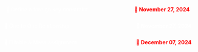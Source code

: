 <details>
<summary style="display: flex; justify-content: space-between; align-items: center; background-color: ##28a745; color: white; padding: 5px 10px; border-radius: 5px; cursor:pointer;">
  <span>🚀 Define a foreign key constraint</span>
  <span style="margin-left: auto; font-weight: bold;  color:red;">📅 November 27, 2024</span>
</summary>

```php
$table->foreignId('organization_id');
```

- This creates an organization_id column in the table.
- The column is an unsigned big integer (BIGINT UNSIGNED) by default, which is
  the same type used for primary keys when using $table->id()

```php
 ->constrained();
```

- This automatically sets up a foreign key constraint for the organization_id
  column.
- By default, it assumes the foreign key references the id column on the
  organizations table (based on the column name organization_id)

```php
$table->foreignId('organization_id')->constrained();

//OR

$table->unsignedBigInteger('organization_id');
$table->foreign('organization_id')->references('id')->on('organizations');
```

## Customizing foreign key setup behavior

If the foreign key references a column other than id or a table with a different
name, you can explicitly specify it:

- Field in the Current Table (organization_id)
- Referenced Table (companies)
- Referenced Field (company_id)

```php
$table->foreignId('organization_id')->constrained('companies', 'company_id');

// OR

$table->unsignedBigInteger('organization_id');
$table->foreign('organization_id')
      ->references('company_id')
      ->on('companies');

```

## Foreign key Cascading Options

- cascade: Automatically delete or update dependent rows.
- restrict: Prevent deletion or updates if there are dependent rows.
- set null: Set the foreign key column to NULL if the parent is deleted.

```php
$table->foreignId('organization_id')
      ->constrained()
      ->onDelete('cascade')
      ->onUpdate('cascade');

```

</details>









<br>
<details>
<summary style="display: flex; justify-content: space-between; align-items: center; background-color: ##1345; color: white; padding: 5px; border-radius: 5px; cursor:pointer;">
  <span>🚀 One to One Relationship</span>
  <span style="margin-left: auto; font-weight: bold;">📅 November 27, 2024</span>
</summary>

- Parent table: organizations
- Child table: abouts

```php
// In Organization model
public function about()
{
      return $this->hasOne(About::class);
}

// In About model
public function organization()
{
      return $this->belongsTo(Organization::class);
}

```

## Accessing Related Data
To efficiently load the organization relationship when retrieving an About record, you can use the with method.
```php
// Approach 1
$organization = Organization::find(1);
$about = $organization->about;

// Approach 2
$about = About::with('organization')->find(1);
$organization = $about->organization;
```
</details>





<br>
<details>
<summary style="display: flex; justify-content: space-between; align-items: center; background-color: ##1345; color: white; padding: 5px; border-radius: 5px; cursor:pointer;">
  <span>🚀 Fillable & Mass assignment</span>
  <span style="margin-left: auto; font-weight: bold; color:red;">📅 December 07, 2024</span>
</summary>

- $fillable: Defines a whitelist of attributes that are allowed for mass assignment.
- $guarded: Setting it to an empty array ([]) allows all attributes to be mass-assignable. 

```php
protected $fillable = ['name', 'phone', 'email', 'age', 'country'];

About::create([
    'name' => 'John Doe', 
    'phone' => '123456789',
    'email' => 'johndoe@example.com',
    'age' => 30,
]);

```

```php
protected $guarded = [];

About::create([
    'name' => 'John Doe', 
    'phone' => '123456789',
    'email' => 'johndoe@example.com',
    'age' => 30,
    'id' => 1,         // Overwrites the first record
    'is_admin' => true // Unexpected, if such a field exists
]);

```


+ mass-assignment protection is completely disabled. This means Laravel will allow any attribute provided in the input array to be directly inserted into the database

```php
protected $guarded = ['id'];

About::create([
    'name' => 'John Doe',
    'phone' => '123456789',
    'email' => 'johndoe@example.com',
    'id' => 10, // Will be ignored because it's guarded
]);
```
</details>